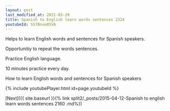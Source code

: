 ```yaml
---
layout: post
last_modified_at: 2021-03-29
title: Spanish to English learn words sentences 2324 
youtubeId: SS7Bnue85VA
---
```

 
 
Helps to learn English words and sentences for Spanish speakers.

Opportunitiy to repeat the words sentences. 

Practice English language. 
 
10 minutes practice every day. 
 
How to learn English words and sentences for Spanish speakers 
 
{% include youtubePlayer.html id=page.youtubeId %}
 
 
[Next]({{ site.baseurl }}{% link  split2/_posts/2015-04-12-Spanish to english learn words sentences 2160 .md%})
 
